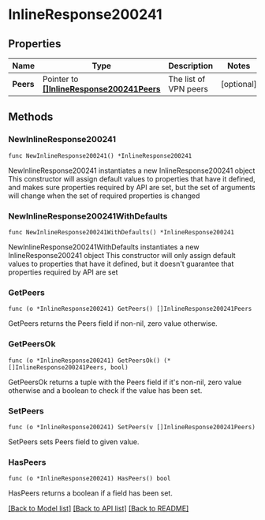 # InlineResponse200241

## Properties

Name | Type | Description | Notes
------------ | ------------- | ------------- | -------------
**Peers** | Pointer to [**[]InlineResponse200241Peers**](InlineResponse200241Peers.md) | The list of VPN peers | [optional] 

## Methods

### NewInlineResponse200241

`func NewInlineResponse200241() *InlineResponse200241`

NewInlineResponse200241 instantiates a new InlineResponse200241 object
This constructor will assign default values to properties that have it defined,
and makes sure properties required by API are set, but the set of arguments
will change when the set of required properties is changed

### NewInlineResponse200241WithDefaults

`func NewInlineResponse200241WithDefaults() *InlineResponse200241`

NewInlineResponse200241WithDefaults instantiates a new InlineResponse200241 object
This constructor will only assign default values to properties that have it defined,
but it doesn't guarantee that properties required by API are set

### GetPeers

`func (o *InlineResponse200241) GetPeers() []InlineResponse200241Peers`

GetPeers returns the Peers field if non-nil, zero value otherwise.

### GetPeersOk

`func (o *InlineResponse200241) GetPeersOk() (*[]InlineResponse200241Peers, bool)`

GetPeersOk returns a tuple with the Peers field if it's non-nil, zero value otherwise
and a boolean to check if the value has been set.

### SetPeers

`func (o *InlineResponse200241) SetPeers(v []InlineResponse200241Peers)`

SetPeers sets Peers field to given value.

### HasPeers

`func (o *InlineResponse200241) HasPeers() bool`

HasPeers returns a boolean if a field has been set.


[[Back to Model list]](../README.md#documentation-for-models) [[Back to API list]](../README.md#documentation-for-api-endpoints) [[Back to README]](../README.md)


